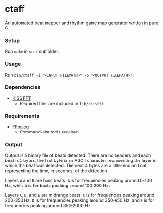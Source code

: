 # ctaff
An automated beat mapper and rhythm game map generator written in pure C.

### Setup
Run `make` in `src/` subfolder.

### Usage
Run `bin/ctaff -i "<INPUT FILEPATH>" -o "<OUTPUT FILEPATH>"`.

### Dependencies
- [KISS FFT](https://github.com/mborgerding/kissfft)
	- Required files are included in `lib/kissfft`

### Requirements
- [FFmpeg](https://www.ffmpeg.org/)
	- Command-line tools required

### Output
Output is a binary file of beats detected. There are no headers and each beat is 5 bytes: the first byte is an ASCII character representing the layer in which the beat was detected. The next 4 bytes are a little-endian float representing the time, in seconds, of the detection.

Layers `A` and `B` are bass beats. `A` is for frequencies peaking around 0-100 Hz, while `B` is for beats peaking around 100-200 Hz.

Layers `C`, `D`, and `E` are midrange beats. `C` is for frequencies peaking around 200-350 Hz, `D` is for frequencies peaking around 350-650 Hz, and `E` is for frequencies peaking around 350-2000 Hz.